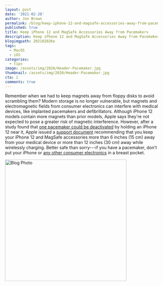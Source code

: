 ```yaml
---
layout: post
date: '2021-02-28'
author: Jon Brown
permalink: /blog/keep-iphone-12-and-magsafe-accessories-away-from-pacemakers/
published: true
title: Keep iPhone 12 and MagSafe Accessories Away from Pacemakers
description: Keep iPhone 12 and MagSafe Accessories Away from Pacemakers
blogimgpath: 20210202Ke
tags:
  - MacOS
  - iOS
categories:
  - tips
image: /assets/img/2020/Header-Pacemaker.jpg
thumbnail: /assets/img/2020/Header-Pacemaker.jpg
cta: 1
comments: true
---
```

Remember when we had to keep magnets away from floppy disks to avoid
scrambling them? Modern storage is no longer vulnerable, but magnets and
electromagnetic fields from consumer electronics can interfere with
medical devices, like implanted pacemakers and defibrillators. Although
iPhone 12 models contain more magnets than prior models, Apple says
they're not expected to pose a greater risk of magnetic interference.
However, after a study found that [one pacemaker could be
deactivated](https://www.heartrhythmjournal.com/article/S1547-5271(20)31227-3/fulltext)
by holding an iPhone 12 near it, Apple issued a [support
document](https://support.apple.com/en-us/HT211900) recommending that
you keep your iPhone 12 and MagSafe accessories more than 6 inches (15
cm) away from your medical device or more than 12 inches (30 cm) away
while wirelessly charging. Better safe than sorry---if you have a
pacemaker, don't put your iPhone or [any other consumer
electronics](https://www.heartrhythmcasereports.com/article/S2214-0271(20)30017-8/fulltext)
in a breast pocket.

<img alt="Blog Photo" src="{{ site.site_cdn }}/assets/img/blog/2020/20210202Ke/image2.jpeg" class="img-fluid rounded m-2" width="400" />